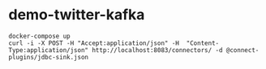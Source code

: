 # demo-twitter-kafka


```
docker-compose up
curl -i -X POST -H "Accept:application/json" -H  "Content-Type:application/json" http://localhost:8083/connectors/ -d @connect-plugins/jdbc-sink.json
```

